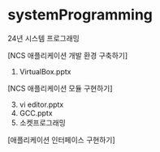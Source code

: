# systemProgramming
24년 시스템 프로그래밍  

[NCS 애플리케이션 개발 환경 구축하기]  
 1. VirtualBox.pptx
    
[NCS 애플리케이션 모듈 구현하기]  

 3. vi editor.pptx
 4. GCC.pptx
 5. 소켓프로그래밍
    
[애플리케이션 인터페이스 구현하기]  

